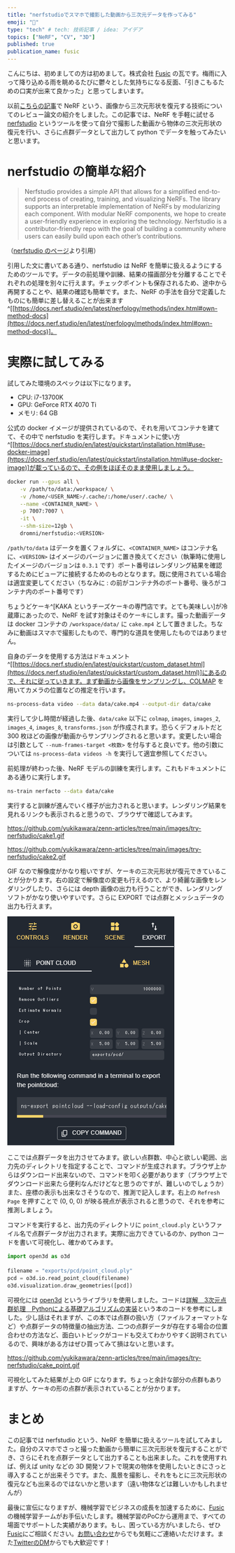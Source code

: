 ```yaml
---
title: "nerfstudioでスマホで撮影した動画から三次元データを作ってみる"
emoji: "🍰"
type: "tech" # tech: 技術記事 / idea: アイデア
topics: ["NeRF", "CV", "3D"]
published: true
publication_name: fusic
---
```


こんにちは、初めましての方は初めまして。株式会社 [Fusic](https://fusic.co.jp/) の瓦です。梅雨に入って降り込める雨を眺めるたびに鬱々とした気持ちになる反面、「引きこもるための口実が出来て良かった」と思ってしまいます。

以前[こちらの記事](https://zenn.dev/fusic/articles/paper-reading-nerf-review)で NeRF という、画像から三次元形状を復元する技術についてのレビュー論文の紹介をしました。この記事では、NeRF を手軽に試せる [nerfstudio](https://docs.nerf.studio/en/latest/index.html) というツールを使って自分で撮影した動画から物体の三次元形状の復元を行い、さらに点群データとして出力して python でデータを触ってみたいと思います。

# nerfstudio の簡単な紹介

> Nerfstudio provides a simple API that allows for a simplified end-to-end process of creating, training, and visualizing NeRFs. The library supports an interpretable implementation of NeRFs by modularizing each component. With modular NeRF components, we hope to create a user-friendly experience in exploring the technology. Nerfstudio is a contributor-friendly repo with the goal of building a community where users can easily build upon each other’s contributions.

（[nerfstudio のページ](https://docs.nerf.studio/en/latest/index.html)より引用）

引用した文に書いてある通り、nerfstudio は NeRF を簡単に扱えるようにするためのツールです。データの前処理や訓練、結果の描画部分を分離することでそれぞれの処理を別々に行えます。チェックポイントも保存されるため、途中から再開することや、結果の確認も簡単です。また、NeRF の手法を自分で定義したものにも簡単に差し替えることが出来ます^[[https://docs.nerf.studio/en/latest/nerfology/methods/index.html#own-method-docs](https://docs.nerf.studio/en/latest/nerfology/methods/index.html#own-method-docs)]。

# 実際に試してみる

試してみた環境のスペックは以下になります。

- CPU: i7-13700K
- GPU: GeForce RTX 4070 Ti
- メモリ: 64 GB

公式の docker イメージが提供されているので、それを用いてコンテナを建てて、その中で nerfstudio を実行します。ドキュメントに使い方^[[https://docs.nerf.studio/en/latest/quickstart/installation.html#use-docker-image](https://docs.nerf.studio/en/latest/quickstart/installation.html#use-docker-image)]が載っているので、その例をほぼそのまま使用しましょう。

```bash
docker run --gpus all \
    -v /path/to/data:/workspace/ \
    -v /home/<USER_NAME>/.cache/:/home/user/.cache/ \
    --name <CONTAINER_NAME> \
    -p 7007:7007 \
    -it \
    --shm-size=12gb \
    dromni/nerfstudio:<VERSION>
```

`/path/to/data` はデータを置くフォルダに、`<CONTAINER_NAME>` はコンテナ名に、`<VERSION>` はイメージのバージョンに置き換えてください（執筆時に使用したイメージのバージョンは `0.3.1` です）ポート番号はレンダリング結果を確認するためにビューアに接続するためのものとなります。既に使用されている場合は適宜変更してください（ちなみに : の前がコンテナ外のポート番号、後ろがコンテナ内のポート番号です）

ちょうどケーキ^[KAKA というチーズケーキの専門店です。とても美味しい]が冷蔵庫にあったので、NeRF を試す対象はそのケーキにします。撮った動画データは docker コンテナの `/workspace/data/` に `cake.mp4` として置きました。ちなみに動画はスマホで撮影したもので、専門的な道具を使用したものではありません。

自身のデータを使用する方法はドキュメント^[[https://docs.nerf.studio/en/latest/quickstart/custom_dataset.html](https://docs.nerf.studio/en/latest/quickstart/custom_dataset.html)]にあるので、それに従っていきます。まず動画から画像をサンプリングし、COLMAP を用いてカメラの位置などの推定を行います。

```bash
ns-process-data video --data data/cake.mp4 --output-dir data/cake
```

実行して少し時間が経過した後、`data/cake` 以下に `colmap`, `images`, `images_2`, `images_4`, `images_8`, `transforms.json` が作成されます。恐らくデフォルトだと 300 枚ほどの画像が動画からサンプリングされると思います。変更したい場合は引数として `--num-frames-target <枚数>` を付与すると良いです。他の引数については `ns-process-data videos -h` を実行して適宜参照してください。

前処理が終わった後、NeRF モデルの訓練を実行します。これもドキュメントにある通りに実行します。

```bash
ns-train nerfacto --data data/cake
```

実行すると訓練が進んでいく様子が出力されると思います。レンダリング結果を見れるリンクも表示されると思うので、ブラウザで確認してみます。

https://github.com/yukikawara/zenn-articles/tree/main/images/try-nerfstudio/cake1.gif

https://github.com/yukikawara/zenn-articles/tree/main/images/try-nerfstudio/cake2.gif

GIF なので解像度がかなり粗いですが、ケーキの三次元形状が復元できていることが分かります。右の設定で解像度の変更も行えるので、より綺麗な画像をレンダリングしたり、さらには depth 画像の出力も行うことができ、レンダリングソフトがかなり使いやすいです。さらに EXPORT では点群とメッシュデータの出力も行えます。

![](/images/try-nerfstudio/export-setting.png)

ここでは点群データを出力させてみます。欲しい点群数、中心と欲しい範囲、出力先のディレクトリを指定することで、コマンドが生成されます。ブラウザ上からはダウンロード出来ないので、コマンドを叩く必要があります（ブラウザ上でダウンロード出来たら便利なんだけどなと思うのですが、難しいのでしょうか）また、座標の表示も出来なさそうなので、推測で記入します。右上の `Refresh Page` を押すことで (0, 0, 0) が映る視点が表示されると思うので、それを参考に推測しましょう。

コマンドを実行すると、出力先のディレクトリに `point_cloud.ply` というファイル名で点群データが出力されます。実際に出力できているのか、python コードを書いて可視化し、確かめてみます。

```python
import open3d as o3d

filename = "exports/pcd/point_cloud.ply"
pcd = o3d.io.read_point_cloud(filename)
o3d.visualization.draw_geometries([pcd])
```

可視化には [open3d](http://www.open3d.org/docs/release/index.html) というライブラリを使用しました。コードは[詳解　3次元点群処理　Pythonによる基礎アルゴリズムの実装](https://www.kspub.co.jp/book/detail/5293430.html)という本のコードを参考にしました。少し話はそれますが、この本では点群の扱い方（ファイルフォーマットなど）や点群データの特徴量の抽出方法、二つの点群データが存在する場合の位置合わせの方法など、面白いトピックがコードも交えてわかりやすく説明されているので、興味がある方はぜひ買ってみて損はないと思います。

https://github.com/yukikawara/zenn-articles/tree/main/images/try-nerfstudio/cake_point.gif

可視化してみた結果が上の GIF になります。ちょっと余計な部分の点群もありますが、ケーキの形の点群が表示されていることが分かります。

# まとめ
この記事では nerfstudio という、NeRF を簡単に扱えるツールを試してみました。自分のスマホでさっと撮った動画から簡単に三次元形状を復元することができ、さらにそれを点群データとして出力することも出来ました。これを使用すれば、例えば unity などの 3D 開発ソフトで現実の物体を使用したいときにさっと導入することが出来そうです。また、風景を撮影し、それをもとに三次元形状の復元なども出来るのではないかと思います（遠い物体などは難しいかもしれませんが）

最後に宣伝になりますが、機械学習でビジネスの成長を加速するために、[Fusic](https://fusic.co.jp/)の機械学習チームがお手伝いたします。機械学習のPoCから運用まで、すべての場面でサポートした実績があります。もし、困っている方がいましたら、ぜひ[Fusic](https://fusic.co.jp/)にご相談ください。[お問い合わせ](https://fusic.co.jp/contact/)からでも気軽にご連絡いただけます。また[TwitterのDM](https://twitter.com/kawara_fusic)からでも大歓迎です！
